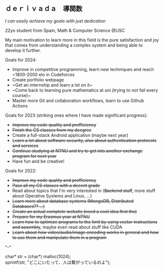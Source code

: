 ## ｄｅｒｉｖａｄａ　導関数   

_I can easily achieve my goals with just dedication_

22yo student from Spain, Math & Computer Science @USC

My main motivation to learn more in this field is the pure satisfaction and joy that comes from understanding a complex system and being able to develop it further.

Goals for 2024:

* Improve in competitive programming, learn new techniques and reach ~1800-2000 elo in Codeforces
* Create portfolio webpage
* ~Get an internship and learn a lot on it~
* ~Come back to learning pure mathematics at uni (trying to not fail every course)~
* Master more Git and collaboration workflows, learn to use Github Actions 

Goals for 2023 (striking ones where I have made significant progress): 
* ~~Improve my code quality and profficiency~~
* ~~Finish the CS classes from my deegree~~
* Create a full-stack Android application (maybe next year)
* ~~Learn a lot about software security, also about authentication protocols and services~~
* ~~Continue studying at NTNU and try to get into another exchange program for next year~~
* Have fun and be creative!

Goals for 2022:

* ~~Improve my code quality and profficiency~~
* ~~Pass all my CS classes with a decent grade~~
* Read about topics that I'm very interested in (~~Backend stuff~~, more stuff about Operative Systems and Linux, ...)
* ~~Learn more about database systems (MongoDB, Distributed Databases?? ...)~~
* ~~Create an actual complete website (need a cool idea first tho)~~
* ~~Prepare for my Erasmus year at NTNU~~
* ~~Learn how to optimize programs to the limit by using vector instructions and assembly~~, maybe even read about stuff like CUDA
* ~~Learn about how video/audio/image encoding works in general and how to use them and manipulate them in a program~~

^-^

char* str = (char*) malloc(1024);\
sprintf(str, "どこにいたって、人は繋がっているのよ");
